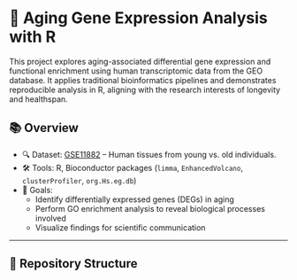 # 🧬 Aging Gene Expression Analysis with R

This project explores aging-associated differential gene expression and functional enrichment using human transcriptomic data from the GEO database. It applies traditional bioinformatics pipelines and demonstrates reproducible analysis in R, aligning with the research interests of longevity and healthspan.

## 📚 Overview

- 🔍 Dataset: [GSE11882](https://www.ncbi.nlm.nih.gov/geo/query/acc.cgi?acc=GSE11882) – Human tissues from young vs. old individuals.
- 🛠️ Tools: R, Bioconductor packages (`limma`, `EnhancedVolcano`, `clusterProfiler`, `org.Hs.eg.db`)
- 🎯 Goals:
  - Identify differentially expressed genes (DEGs) in aging
  - Perform GO enrichment analysis to reveal biological processes involved
  - Visualize findings for scientific communication

---

## 📁 Repository Structure

